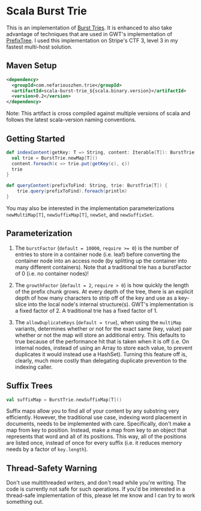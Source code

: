 # Scala Burst Trie

This is an implementation of [Burst Tries](http://www.cs.mu.oz.au/~jz/fulltext/acmtois02.pdf). It is enhanced to also
take advantage of techniques that are used in GWT's implementation of
[PrefixTree](https://code.google.com/p/google-web-toolkit/source/browse/trunk/user/src/com/google/gwt/user/client/ui/PrefixTree.java).
I used this implementation on Stripe's CTF 3, level 3 in my fastest multi-host solution.

## Maven Setup

```xml
<dependency>
  <groupId>com.nefariouszhen.trie</groupId>
  <artifactId>scala-burst-trie_${scala.binary.version}</artifactId>
  <version>0.2</version>
</dependency>
```

Note: This artifact is cross compiled against multiple versions of scala and follows the latest scala-version naming conventions.

## Getting Started

```scala
def indexContent(getKey: T => String, content: Iterable[T]): BurstTrie[T] = {
  val trie = BurstTrie.newMap[T]()
  content.foreach(c => trie.put(getKey(c), c))
  trie
}

def queryContent(prefixToFind: String, trie: BurstTrie[T]) {
    trie.query(prefixToFind).foreach(println)
}
```

You may also be interested in the implementation parameterizations `newMultiMap[T]`, `newSuffixMap[T]`, `newSet`, and `newSuffixSet`.

## Parameterization

1. The `burstFactor` (`default = 10000`, `require >= 0`) is the number of entries to store in a container node (i.e. leaf) before converting
the container node into an access node (by splitting up the container into many different containers). Note that a
traditional trie has a burstFactor of 0 (i.e. no container nodes)!

2. The `growthFactor` (`default = 2`, `require > 0`) is how quickly the length of the prefix chunk grows. At every depth of the tree,
there is an explicit depth of how many characters to strip off of the key and use as a key-slice into the local node's
internal structure(s). GWT's implementation is a fixed factor of 2. A traditional trie has a fixed factor of 1.

3. The `allowDuplicateKeys` (`default = true`), when using the `multiMap` variants, determines whether or not for the exact same (key, value)
pair whether or not the map will store an additional entry. This defaults to true because of the performance hit that is
taken when it is off (i.e. On internal nodes, instead of using an Array to store each value, to prevent duplicates
it would instead use a HashSet). Turning this feature off is, clearly, much more costly than delegating duplicate prevention
to the indexing caller.

## Suffix Trees

```scala
val suffixMap = BurstTrie.newSuffixMap[T]()
```

Suffix maps allow you to find all of your content by any substring very efficiently. However, the traditional use case,
indexing word placement in documents, needs to be implemented with care. Specifically, don't make a map from key to position. Instead,
make a map from key to an object that represents that word and all of its positions. This way, all of the positions are
listed once, instead of once for every suffix (i.e. it reduces memory needs by a factor of `key.length`).

## Thread-Safety Warning

Don't use multithreaded writers, and don't read while you're writing. The code is currently not safe for such operations. If
you'd be interested in a thread-safe implementation of this, please let me know and I can try to work something out.
